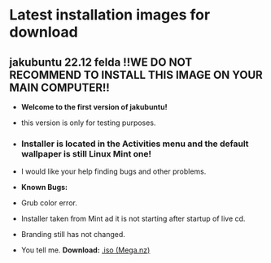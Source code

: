 # Latest installation images for download
## jakubuntu 22.12 felda !!WE DO NOT RECOMMEND TO INSTALL THIS IMAGE ON YOUR MAIN COMPUTER!!
- **Welcome to the first version of jakubuntu!**
- this version is only for testing purposes.
- ### **Installer is located in the Activities menu and the default wallpaper is still Linux Mint one!**
- I would like your help finding bugs and other problems.

- **Known Bugs:**
- Grub color error.
- Installer taken from Mint ad it is not starting after startup of live cd.
- Branding still has not changed.
- You tell me.
**Download:**
[.iso (Mega.nz)](https://mega.nz/file/UkgklYYL#yVleS3JeeBgoXEQcGBriqDMGa0F-o1uy4hxbahvrln0)
